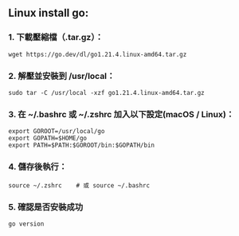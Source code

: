 ## Linux install go:
### 1. 下載壓縮檔（.tar.gz）：

```plaintext
wget https://go.dev/dl/go1.21.4.linux-amd64.tar.gz
```
### 2. 解壓並安裝到 /usr/local：

```plaintext
sudo tar -C /usr/local -xzf go1.21.4.linux-amd64.tar.gz
```

### 3. 在 ~/.bashrc 或 ~/.zshrc 加入以下設定(macOS / Linux)：

```plaintext
export GOROOT=/usr/local/go
export GOPATH=$HOME/go
export PATH=$PATH:$GOROOT/bin:$GOPATH/bin
```

### 4. 儲存後執行：

```plaintext
source ~/.zshrc    # 或 source ~/.bashrc
```

### 5. 確認是否安裝成功

```plaintext
go version
```